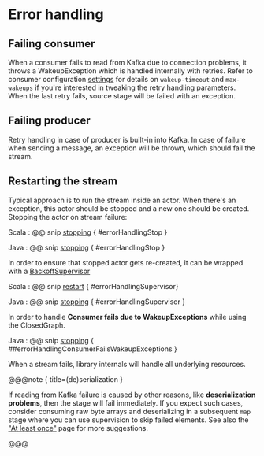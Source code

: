 # Error handling

## Failing consumer

When a consumer fails to read from Kafka due to connection problems, it throws a WakeupException which is handled internally with retries. Refer to consumer configuration [settings](consumer.html#settings) for details on `wakeup-timeout` and `max-wakeups` if you're interested in tweaking the retry handling parameters.
When the last retry fails, source stage will be failed with an exception.

## Failing producer

Retry handling in case of producer is built-in into Kafka. In case of failure when sending a message, an exception will be thrown, which should fail the stream. 

## Restarting the stream

Typical approach is to run the stream inside an actor. When there's an exception, this actor should be stopped and a new one should be created.
Stopping the actor on stream failure:

Scala
: @@ snip [stopping](../../test/scala/sample/scaladsl/ConsumerExample.scala) { #errorHandlingStop }

Java
: @@ snip [stopping](../../test/java/sample/javadsl/StreamWrapperActor.java) { #errorHandlingStop }

In order to ensure that stopped actor gets re-created, it can be wrapped with a [BackoffSupervisor](http://doc.akka.io/docs/akka/current/general/supervision.html#Delayed_restarts_with_the_BackoffSupervisor_pattern)

Scala
: @@ snip [restart](../../test/scala/sample/scaladsl/ConsumerExample.scala) { #errorHandlingSupervisor}

Java
: @@ snip [stopping](../../test/java/sample/javadsl/StreamWrapperActor.java) { #errorHandlingSupervisor }

In order to handle **Consumer fails due to WakeupExceptions** while using the ClosedGraph.

Java
: @@ snip [stopping](../../test/java/sample/javadsl/RunnableGraphStreamWrapperActor.java) { ##errorHandlingConsumerFailsWakeupExceptions }

When a stream fails, library internals will handle all underlying resources.

@@@note { title=(de)serialization }

If reading from Kafka failure is caused by other reasons, like **deserialization problems**, then the stage will fail immediately. If you expect such cases, consider
consuming raw byte arrays and deserializing in a subsequent `map` stage where you can use supervision to skip failed elements. See also the ["At least once"](atleastonce.html) page for more suggestions.

@@@
